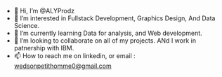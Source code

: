 - 👋 Hi, I’m @ALYProdz
- 👀 I’m interested in Fullstack Development, Graphics Design, And Data Science.
- 🌱 I’m currently learning Data for analysis, and Web development.
- 💞️ I’m looking to collaborate on all of my projects. ANd I work in patnership with IBM.
- 📫 How to reach me on linkedin, or email : wedsonpetithomme0@gmail.com

<!---
ALYProdz/ALYProdz is a ✨ special ✨ repository because its `README.md` (this file) appears on your GitHub profile.
You can click the Preview link to take a look at your changes.
--->
